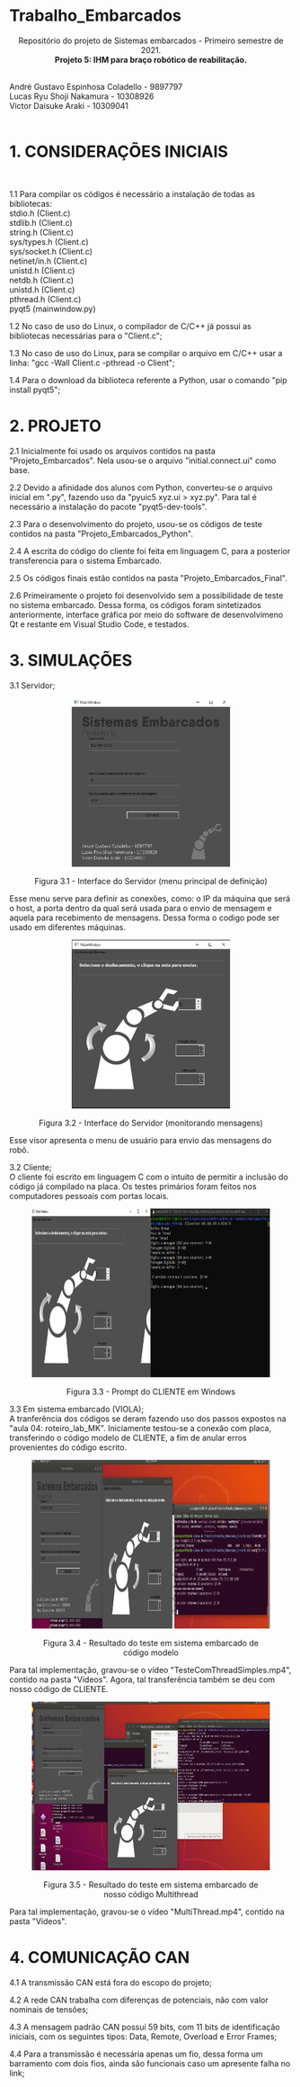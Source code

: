 # Trabalho_Embarcados
<p align="center">
Repositório do projeto de Sistemas embarcados - Primeiro semestre de 2021. <br/>
<b> Projeto 5: IHM para braço robótico de reabilitação. </b>

<p align="left">
<br/>
André Gustavo Espinhosa Coladello - 9897797
<br/>
Lucas Ryu Shoji Nakamura - 10308926
<br/>
Victor Daisuke Araki - 10309041
<br/>
<br/>
  

<h1> 1. CONSIDERAÇÕES INICIAIS </h1> <br/>
  <p> 1.1 Para compilar os códigos é necessário a instalação de todas as bibliotecas: <br/>
          stdio.h (Client.c) <br/>
          stdlib.h (Client.c) <br/>
          string.h (Client.c) <br/>
          sys/types.h (Client.c) <br/>
          sys/socket.h (Client.c) <br/>
          netinet/in.h (Client.c) <br/>
          unistd.h (Client.c) <br/>
          netdb.h (Client.c) <br/>
          unistd.h (Client.c) <br/>
          pthread.h (Client.c) <br/>
          pyqt5 (mainwindow.py) <br/>
   <p> 1.2 No caso de uso do Linux, o compilador de C/C++ já possui as bibliotecas necessárias para o "Client.c"; <br/>
   <p> 1.3 No caso de uso do Linux, para se compilar o arquivo em C/C++ usar a linha: "gcc -Wall Client.c -pthread -o Client"; <br/>
   <p> 1.4 Para o download da biblioteca referente a Python, usar o comando "pip install pyqt5"; <br/>


<h1> 2. PROJETO </h1>
  <p> 2.1 Inicialmente foi usado os arquivos contidos na pasta "Projeto_Embarcados". Nela usou-se o arquivo "initial.connect.ui" como base. <br/>
  <p> 2.2 Devido a afinidade dos alunos com Python, converteu-se o arquivo inicial em ".py", fazendo uso da "pyuic5 xyz.ui > xyz.py". Para tal é necessário a instalação do pacote "pyqt5-dev-tools". <br>
  <p> 2.3 Para o desenvolvimento do projeto, usou-se os códigos de teste contidos na pasta "Projeto_Embarcados_Python".
  <p> 2.4 A escrita do código do cliente foi feita em linguagem C, para a posterior transferencia para o sistema Embarcado.
  <p> 2.5 Os códigos finais estão contidos na pasta "Projeto_Embarcados_Final".
  <p> 2.6 Primeiramente o projeto foi desenvolvido sem a possibilidade de teste no sistema embarcado. Dessa forma, os códigos foram sintetizados anteriormente, interface gráfica por meio do software de desenvolvimeno Qt e restante em Visual Studio Code, e testados.
  

<h1> 3. SIMULAÇÕES </h1> 
  <p> 3.1 Servidor;
  
  </p>
  <figure>
      <p align="center"><img src="Imagens/teste_servidor_interface_inicial.jpeg"
        height="300"
        <figcaption> <p align="center"> Figura 3.1 - Interface do Servidor (menu principal de definição) </figcaption>
  </figure>
  <p>
    
  <p> Esse menu serve para definir as conexões, como: o IP da máquina que será o host, a porta dentro da qual será usada para o envio de mensagem e aquela para recebimento de mensagens. Dessa forma o codigo pode ser usado em diferentes máquinas. </p>
   
  <figure>
      <p align="center"><img src="Imagens/teste_servidor_interface_posterior.jpeg"
        height="300"
        <figcaption> <p align="center"> Figura 3.2 - Interface do Servidor (monitorando mensagens) </figcaption>
  </figure>
    
  <p> Esse visor apresenta o menu de usuário para envio das mensagens do robô. </p>

  <p> 3.2 Cliente; <br/>
      O cliente foi escrito em linguagem C com o intuito de permitir a inclusão do código já compilado na placa. Os testes primários foram feitos nos computadores pessoais com portas locais. </p>
  
  <figure>
      <p align="center"><img src="Imagens/teste_cliente.jpeg"
        height="300"
        <figcaption> <p align="center"> Figura 3.3 - Prompt do CLIENTE em Windows </figcaption>
  </figure>

  <p> 3.3 Em sistema embarcado (VIOLA);  <br/>
      A tranferência dos códigos se deram fazendo uso dos passos expostos na "aula 04: roteiro_lab_MK". Iniciamente testou-se a conexão com placa, transferindo o código modelo de CLIENTE, a fim de anular erros provenientes do código escrito. </p>

  <figure>
      <p align="center"><img src="Imagens/embarcado_simples.jpeg"
        height="300"
        <figcaption> <p align="center"> Figura 3.4 - Resultado do teste em sistema embarcado de código modelo </figcaption>
  </figure>
  
  Para tal implementação, gravou-se o vídeo "TesteComThreadSimples.mp4", contido na pasta "Vídeos". Agora, tal transferência também se deu com nosso código de CLIENTE.

  <figure>
      <p align="center"><img src="Imagens/embarcado_multithread.jpeg"
        height="300"
        <figcaption> <p align="center"> Figura 3.5 - Resultado do teste em sistema embarcado de nosso código Multithread </figcaption>
  </figure>
  
  Para tal implementação, gravou-se o vídeo "MultiThread.mp4", contido na pasta "Vídeos".

<h1> 4. COMUNICAÇÃO CAN </h1>  
  <p> 4.1 A transmissão CAN está fora do escopo do projeto;  
  <p> 4.2 A rede CAN trabalha com diferenças de potenciais, não com valor nominais de tensões;   
  <p> 4.3 A mensagem padrão CAN possui 59 bits, com 11 bits de identificação iniciais, com os seguintes tipos: Data, Remote, Overload e Error Frames;   
  <p> 4.4 Para a transmissão é necessária apenas um fio, dessa forma um barramento com dois fios, ainda são funcionais caso um apresente falha no link;   

